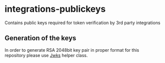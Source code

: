 # integrations-publickeys
Contains public keys required for token verification by 3rd party integrations 

## Generation of the keys
In order to generate RSA 2048bit key pair in proper format for this repository please use [Jwks](https://github.com/VivyTeam/integrations-service/blob/main/app/src/test/java/services/vivy/integrations/support/jwks/Jwks.java) helper class.